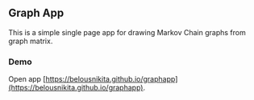 ## Graph App

This is a simple single page app for drawing Markov Chain graphs from graph matrix.

### Demo

Open app [https://belousnikita.github.io/graphapp](https://belousnikita.github.io/graphapp).

